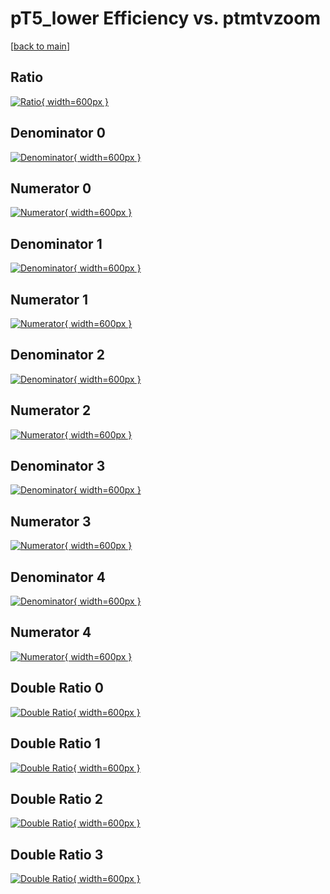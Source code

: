 # pT5_lower Efficiency vs. ptmtvzoom

[[back to main](./)]



## Ratio

[![Ratio](../mtv/var/pT5_lower_xtr_11_1_eff_ptmtvzoom.png){ width=600px }](../mtv/var/pT5_lower_xtr_11_1_eff_ptmtvzoom.pdf)

## Denominator 0

[![Denominator](../mtv/den/pT5_lower_xtr_11_1_eff_ptmtvzoom_den0.png){ width=600px }](../mtv/den/pT5_lower_xtr_11_1_eff_ptmtvzoom_den0.pdf)

## Numerator 0

[![Numerator](../mtv/num/pT5_lower_xtr_11_1_eff_ptmtvzoom_num0.png){ width=600px }](../mtv/num/pT5_lower_xtr_11_1_eff_ptmtvzoom_num0.pdf)

## Denominator 1

[![Denominator](../mtv/den/pT5_lower_xtr_11_1_eff_ptmtvzoom_den1.png){ width=600px }](../mtv/den/pT5_lower_xtr_11_1_eff_ptmtvzoom_den1.pdf)

## Numerator 1

[![Numerator](../mtv/num/pT5_lower_xtr_11_1_eff_ptmtvzoom_num1.png){ width=600px }](../mtv/num/pT5_lower_xtr_11_1_eff_ptmtvzoom_num1.pdf)

## Denominator 2

[![Denominator](../mtv/den/pT5_lower_xtr_11_1_eff_ptmtvzoom_den2.png){ width=600px }](../mtv/den/pT5_lower_xtr_11_1_eff_ptmtvzoom_den2.pdf)

## Numerator 2

[![Numerator](../mtv/num/pT5_lower_xtr_11_1_eff_ptmtvzoom_num2.png){ width=600px }](../mtv/num/pT5_lower_xtr_11_1_eff_ptmtvzoom_num2.pdf)

## Denominator 3

[![Denominator](../mtv/den/pT5_lower_xtr_11_1_eff_ptmtvzoom_den3.png){ width=600px }](../mtv/den/pT5_lower_xtr_11_1_eff_ptmtvzoom_den3.pdf)

## Numerator 3

[![Numerator](../mtv/num/pT5_lower_xtr_11_1_eff_ptmtvzoom_num3.png){ width=600px }](../mtv/num/pT5_lower_xtr_11_1_eff_ptmtvzoom_num3.pdf)

## Denominator 4

[![Denominator](../mtv/den/pT5_lower_xtr_11_1_eff_ptmtvzoom_den4.png){ width=600px }](../mtv/den/pT5_lower_xtr_11_1_eff_ptmtvzoom_den4.pdf)

## Numerator 4

[![Numerator](../mtv/num/pT5_lower_xtr_11_1_eff_ptmtvzoom_num4.png){ width=600px }](../mtv/num/pT5_lower_xtr_11_1_eff_ptmtvzoom_num4.pdf)

## Double Ratio 0

[![Double Ratio](../mtv/ratio/pT5_lower_xtr_11_1_eff_ptmtvzoom_ratio0.png){ width=600px }](../mtv/ratio/pT5_lower_xtr_11_1_eff_ptmtvzoom_ratio0.pdf)

## Double Ratio 1

[![Double Ratio](../mtv/ratio/pT5_lower_xtr_11_1_eff_ptmtvzoom_ratio1.png){ width=600px }](../mtv/ratio/pT5_lower_xtr_11_1_eff_ptmtvzoom_ratio1.pdf)

## Double Ratio 2

[![Double Ratio](../mtv/ratio/pT5_lower_xtr_11_1_eff_ptmtvzoom_ratio2.png){ width=600px }](../mtv/ratio/pT5_lower_xtr_11_1_eff_ptmtvzoom_ratio2.pdf)

## Double Ratio 3

[![Double Ratio](../mtv/ratio/pT5_lower_xtr_11_1_eff_ptmtvzoom_ratio3.png){ width=600px }](../mtv/ratio/pT5_lower_xtr_11_1_eff_ptmtvzoom_ratio3.pdf)

